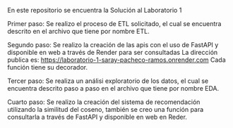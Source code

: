En este repositorio se encuentra la Solución al Laboratorio 1

Primer paso:
Se realizo el proceso de ETL solicitado, el cual se encuentra descrito en el archivo que tiene por nombre ETL.


Segundo paso:
Se realizo la creación de las apis con el uso de FastAPI y disponible en web a través de Render para ser consultadas
La dirección publica es: https://laboratorio-1-saray-pacheco-ramos.onrender.com
Cada función tiene su decorador.

Tercer paso:
Se realiza un análisi exploratorio de los datos, el cual se encuentra descrito paso a paso en el archivo que tiene por nombre EDA.

Cuarto paso:
Se realizo la creación del sistema de recomendación utilizando la similitud del coseno, también se creo una función para consultarla a través de FastAPI y disponible en web en Reder.
